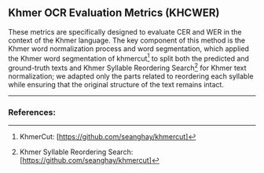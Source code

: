 ## Khmer OCR Evaluation Metrics (KHCWER)
These metrics are specifically designed to evaluate CER and WER in the context of the Khmer language. 
The key component of this method is the Khmer word normalization process and word segmentation, which applied the Khmer word segmentation of khmercut[^1] to split both the predicted and ground-truth texts and Khmer Syllable Reordering Search[^2] for Khmer text normalization; we adapted only the parts related to reordering each syllable while ensuring that the original structure of the text remains intact.

---

### References:
[^1]: KhmerCut: [https://github.com/seanghay/khmercut]
[^2]: Khmer Syllable Reordering Search: [https://github.com/seanghay/khmercut]
